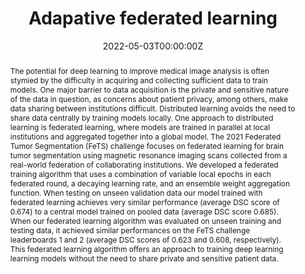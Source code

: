 ---
title: 'Adapative federated learning'

authors:
- Anup Tuladhar
- admin
- Raissa Souza
- Nils D. Forkert 
author_notes:
- ""
- ""
- ""
- ""
date: "2022-05-03T00:00:00Z"
doi: ""

# Schedule page publish date (NOT publication's date).
publishDate: "2022-07-15T00:00:00Z"

# Publication type.
# Legend: 0 = Uncategorized; 1 = Conference paper; 2 = Journal article;
# 3 = Preprint / Working Paper; 4 = Report; 5 = Book; 6 = Book section;
# 7 = Thesis; 8 = Patent
publication_types: ["2"]

# Publication name and optional abbreviated publication name.
publication: "International MICCAI Brainlesion Workshop"
publication_short: "MICCAI"

abstract: The potential for deep learning to improve medical image analysis is often stymied by the difficulty in acquiring and collecting sufficient data to train models. One major barrier to data acquisition is the private and sensitive nature of the data in question, as concerns about patient privacy, among others, make data sharing between institutions difficult. Distributed learning avoids the need to share data centrally by training models locally. One approach to distributed learning is federated learning, where models are trained in parallel at local institutions and aggregated together into a global model. The 2021 Federated Tumor Segmentation (FeTS) challenge focuses on federated learning for brain tumor segmentation using magnetic resonance imaging scans collected from a real-world federation of collaborating institutions. We developed a federated training algorithm that uses a combination of variable local epochs in each federated round, a decaying learning rate, and an ensemble weight aggregation function. When testing on unseen validation data our model trained with federated learning achieves very similar performance (average DSC score of 0.674) to a central model trained on pooled data (average DSC score 0.685). When our federated learning algorithm was evaluated on unseen training and testing data, it achieved similar performances on the FeTS challenge leaderboards 1 and 2 (average DSC scores of 0.623 and 0.608, respectively). This federated learning algorithm offers an approach to training deep learning learning models without the need to share private and sensitive patient data.

# Summary. An optional shortened abstract.
summary: Federated learning algorithms for brain tumor segmentation

tags: []

featured: true

# links:
# - name: ""
#   url: ""
url_pdf: 'https://link.springer.com/chapter/10.1007/978-3-031-09002-8_35'
url_code: 'https://github.com/lakshayt7/MIPLAB_FETS/'
url_dataset: ''
url_poster: ''
url_project: ''
url_slides: ''
url_source: ''
url_video: ''

# Featured image
# To use, add an image named `featured.jpg/png` to your page's folder. 
image:
  caption: ''
  focal_point: ''
  preview_only: false

# Associated Projects (optional).
#   Associate this publication with one or more of your projects.
#   Simply enter your project's folder or file name without extension.
#   E.g. `internal-project` references `content/project/internal-project/index.md`.
#   Otherwise, set `projects: []`.


# Slides (optional).
#   Associate this publication with Markdown slides.
#   Simply enter your slide deck's filename without extension.
#   E.g. `slides: "example"` references `content/slides/example/index.md`.
#   Otherwise, set `slides: ""`.

---